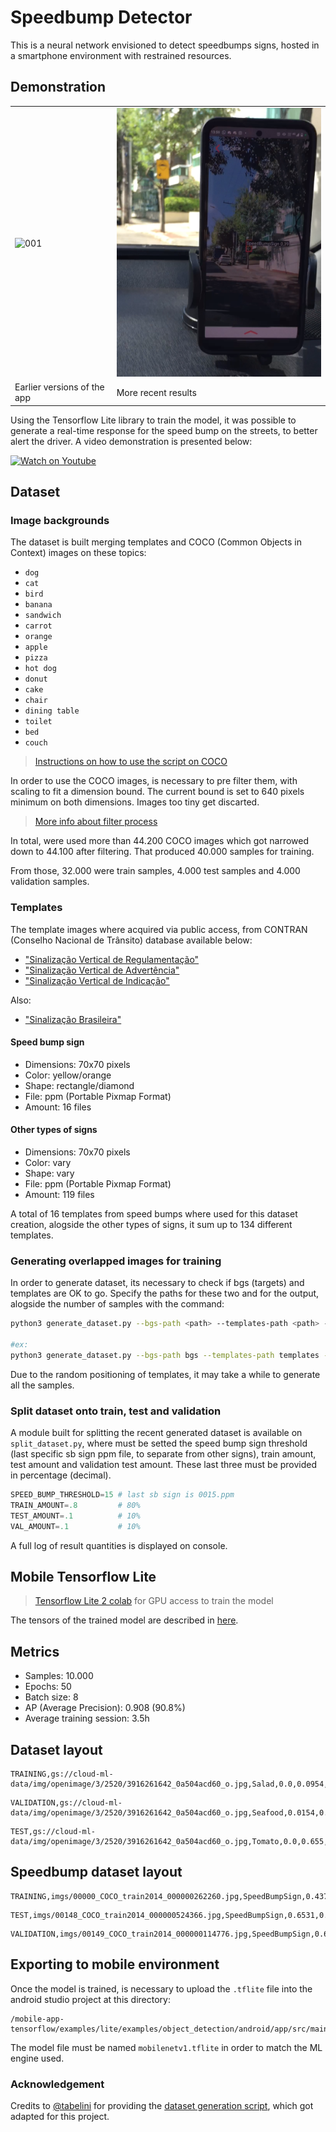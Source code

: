 # Speedbump Detector

This is a neural network envisioned to detect speedbumps signs, hosted in a smartphone environment with restrained resources.

## Demonstration

<table>
<tr>
<td><img src='output_images/001.png' alt='001' width=400/></td>
<td><img src='output_images/002.png' alt='001' width=400/></td>
</tr>
<tr>
<td>Earlier versions of the app</td>
<td>More recent results</td>
</tr>
</table>

Using the Tensorflow Lite library to train the model, it was possible to generate a real-time response for the speed bump on the streets, to better alert the driver. A video demonstration is presented below:

[![Watch on Youtube](https://img.youtube.com/vi/RBKqtdzmBTY/maxresdefault.jpg)](https://youtu.be/RBKqtdzmBTY)



## Dataset

### Image backgrounds

The dataset is built merging templates and COCO (Common Objects in Context) images on these topics:

- `dog`
- `cat`
- `bird`
- `banana`
- `sandwich`
- `carrot`
- `orange`
- `apple`
- `pizza`
- `hot dog`
- `donut`
- `cake`
- `chair`
- `dining table`
- `toilet`
- `bed`
- `couch`

> [Instructions on how to use the script on COCO](/script_coco/COCO_GETTING_STARTED.md)

In order to use the COCO images, is necessary to pre filter them, with scaling to fit a dimension bound. The current bound is set to 640 pixels minimum on both dimensions. Images too tiny get discarted.

> [More info about filter process](/dataset_mobile/FILTER.md)

In total, were used more than 44.200 COCO images which got narrowed down to 44.100 after filtering. That produced 40.000 samples for training.

From those, 32.000 were train samples, 4.000 test samples and 4.000 validation samples.

### Templates

The template images where acquired via public access, from CONTRAN (Conselho Nacional de Trânsito) database available below:

- ["Sinalização Vertical de Regulamentação"](https://www.gov.br/infraestrutura/pt-br/assuntos/transito/arquivos-senatran/docs/copy_of___01___MBST_Vol._I___Sin._Vert._Regulamentacao_F.pdf)
- ["Sinalização Vertical de Advertência"](https://www.gov.br/infraestrutura/pt-br/assuntos/transito/arquivos-senatran/docs/copy_of___02___MBST_Vol._II___Sin._Vert._Advertencia.pdf)
- ["Sinalização Vertical de Indicação"](https://www.gov.br/infraestrutura/pt-br/assuntos/transito/arquivos-senatran/docs/copy_of___03___MBST_Vol._III___Sin._Vert._Indicacao.pdf)

Also:

- ["Sinalização Brasileira"](https://pt.wikipedia.org/wiki/Sinaliza%C3%A7%C3%A3o_de_tr%C3%A2nsito_no_Brasil)

#### Speed bump sign

- Dimensions: 70x70 pixels
- Color: yellow/orange
- Shape: rectangle/diamond
- File: ppm (Portable Pixmap Format)
- Amount: 16 files

#### Other types of signs

- Dimensions: 70x70 pixels
- Color: vary
- Shape: vary
- File: ppm (Portable Pixmap Format)
- Amount: 119 files

A total of 16 templates from speed bumps where used for this dataset creation, alogside the other types of signs, it sum up to 134 different templates.

### Generating overlapped images for training

In order to generate dataset, its necessary to check if bgs (targets) and templates are OK to go. Specify the paths for these two and for the output, alogside the number of samples with the command:

```bash
python3 generate_dataset.py --bgs-path <path> --templates-path <path> --out-path <path> --total-images <number>

#ex:
python3 generate_dataset.py --bgs-path bgs --templates-path templates --out-path output --total-images 1500
```

Due to the random positioning of templates, it may take a while to generate all the samples.

### Split dataset onto train, test and validation

A module built for splitting the recent generated dataset is available on `split_dataset.py`, where must be setted the speed bump sign threshold (last specific sb sign ppm file, to separate from other signs), train amount, test amount and validation test amount. These last three must be provided in percentage (decimal).

```py
SPEED_BUMP_THRESHOLD=15 # last sb sign is 0015.ppm
TRAIN_AMOUNT=.8         # 80%
TEST_AMOUNT=.1          # 10%
VAL_AMOUNT=.1           # 10%
```

A full log of result quantities is displayed on console.

## Mobile Tensorflow Lite

> [Tensorflow Lite 2 colab](https://colab.research.google.com/drive/1D2elywD2a8bsWZPGSxYv3RZKiP_h1jLR#scrollTo=Gb7qyhNL1yWt) for GPU access to train the model

The tensors of the trained model are described in [here](tensors_details_10k_model.py).

## Metrics

- Samples: 10.000
- Epochs: 50
- Batch size: 8
- AP (Average Precision): 0.908 (90.8%)
- Average training session: 3.5h

## Dataset layout

```
TRAINING,gs://cloud-ml-data/img/openimage/3/2520/3916261642_0a504acd60_o.jpg,Salad,0.0,0.0954,,,0.977,0.957,,
```

```
VALIDATION,gs://cloud-ml-data/img/openimage/3/2520/3916261642_0a504acd60_o.jpg,Seafood,0.0154,0.1538,,,1.0,0.802,,
```

```
TEST,gs://cloud-ml-data/img/openimage/3/2520/3916261642_0a504acd60_o.jpg,Tomato,0.0,0.655,,,0.231,0.839,,
```

## Speedbump dataset layout

```
TRAINING,imgs/00000_COCO_train2014_000000262260.jpg,SpeedBumpSign,0.4375,0.1007,,,0.5453,0.2623,,
```

```
TEST,imgs/00148_COCO_train2014_000000524366.jpg,SpeedBumpSign,0.6531,0.0000,,,0.7844,0.1944,,
```

```
VALIDATION,imgs/00149_COCO_train2014_000000114776.jpg,SpeedBumpSign,0.6813,0.3167,,,0.7516,0.4104,,
```

## Exporting to mobile environment

Once the model is trained, is necessary to upload the `.tflite` file into the android studio project at this directory:

```
/mobile-app-tensorflow/examples/lite/examples/object_detection/android/app/src/main/assets
```

The model file must be named `mobilenetv1.tflite` in order to match the ML engine used.


### Acknowledgement

Credits to [@tabelini](https://github.com/lucastabelini) for providing the [dataset generation script](https://github.com/LCAD-UFES/publications-tabelini-ijcnn-2019), which got adapted for this project. 